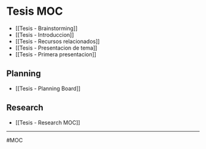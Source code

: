 # Tesis MOC
- [[Tesis - Brainstorming]]
- [[Tesis - Introduccion]]
- [[Tesis - Recursos relacionados]]
- [[Tesis - Presentacion de tema]]
- [[Tesis - Primera presentacion]]

## Planning
- [[Tesis - Planning Board]]

## Research
- [[Tesis - Research MOC]]

---
#MOC

